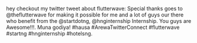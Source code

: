 hey checkout my twitter tweet about flutterwave:
Special thanks goes to @theflutterwave for making it possible for me and a lot of guys our there who benefit from the @startdotng, @hnginternship Internship. You guys are Awesome!!!. Muna godiya! #hausa #ArewaTwitterConnect #flutterwave #startng #hnginternship  #hotelsng. 

